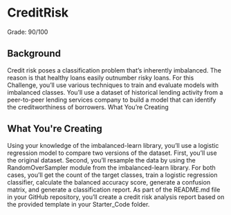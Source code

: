 # CreditRisk
Grade: 90/100

## Background
Credit risk poses a classification problem that’s inherently imbalanced. The reason is that healthy loans easily outnumber risky loans. For this Challenge, you’ll use various techniques to train and evaluate models with imbalanced classes. You’ll use a dataset of historical lending activity from a peer-to-peer lending services company to build a model that can identify the creditworthiness of borrowers.
What You’re Creating


## What You're Creating
Using your knowledge of the imbalanced-learn library, you’ll use a logistic regression model to compare two versions of the dataset. First, you’ll use the original dataset. Second, you’ll resample the data by using the RandomOverSampler module from the imbalanced-learn library.
For both cases, you’ll get the count of the target classes, train a logistic regression classifier, calculate the balanced accuracy score, generate a confusion matrix, and generate a classification report.
As part of the README.md file in your GitHub repository, you’ll create a credit risk analysis report based on the provided template in your Starter_Code folder.
